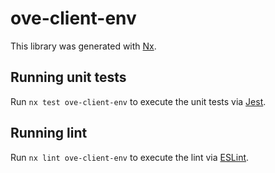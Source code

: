 # ove-client-env

This library was generated with [Nx](https://nx.dev).

## Running unit tests

Run `nx test ove-client-env` to execute the unit tests via [Jest](https://jestjs.io).

## Running lint

Run `nx lint ove-client-env` to execute the lint via [ESLint](https://eslint.org/).
